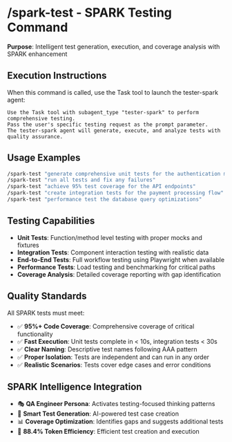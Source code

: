 # /spark-test - SPARK Testing Command

**Purpose**: Intelligent test generation, execution, and coverage analysis with SPARK enhancement

## Execution Instructions

When this command is called, use the Task tool to launch the tester-spark agent:

```
Use the Task tool with subagent_type "tester-spark" to perform comprehensive testing.
Pass the user's specific testing request as the prompt parameter.
The tester-spark agent will generate, execute, and analyze tests with quality assurance.
```

## Usage Examples

```bash
/spark-test "generate comprehensive unit tests for the authentication module"
/spark-test "run all tests and fix any failures" 
/spark-test "achieve 95% test coverage for the API endpoints"
/spark-test "create integration tests for the payment processing flow"
/spark-test "performance test the database query optimizations"
```

## Testing Capabilities

- **Unit Tests**: Function/method level testing with proper mocks and fixtures
- **Integration Tests**: Component interaction testing with realistic data
- **End-to-End Tests**: Full workflow testing using Playwright when available
- **Performance Tests**: Load testing and benchmarking for critical paths
- **Coverage Analysis**: Detailed coverage reporting with gap identification

## Quality Standards

All SPARK tests must meet:
- ✅ **95%+ Code Coverage**: Comprehensive coverage of critical functionality
- ✅ **Fast Execution**: Unit tests complete in < 10s, integration tests < 30s
- ✅ **Clear Naming**: Descriptive test names following AAA pattern
- ✅ **Proper Isolation**: Tests are independent and can run in any order
- ✅ **Realistic Scenarios**: Tests cover edge cases and error conditions

## SPARK Intelligence Integration

- 🎭 **QA Engineer Persona**: Activates testing-focused thinking patterns
- 🧪 **Smart Test Generation**: AI-powered test case creation
- 📊 **Coverage Optimization**: Identifies gaps and suggests additional tests
- 🚀 **88.4% Token Efficiency**: Efficient test creation and execution